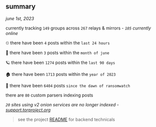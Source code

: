 
## summary
_june 1st, 2023_

currently tracking `149` groups across `267` relays & mirrors - _`105` currently online_

⏲ there have been `4` posts within the `last 24 hours`

🦈 there have been `3` posts within the `month of june`

🪐 there have been `1274` posts within the `last 90 days`

🏚 there have been `1713` posts within the `year of 2023`

🦕 there have been `6404` posts `since the dawn of ransomwatch`

there are `80` custom parsers indexing posts

_`20` sites using v2 onion services are no longer indexed - [support.torproject.org](https://support.torproject.org/onionservices/v2-deprecation/)_

> see the project [README](https://github.com/joshhighet/ransomwatch#ransomwatch--) for backend technicals
